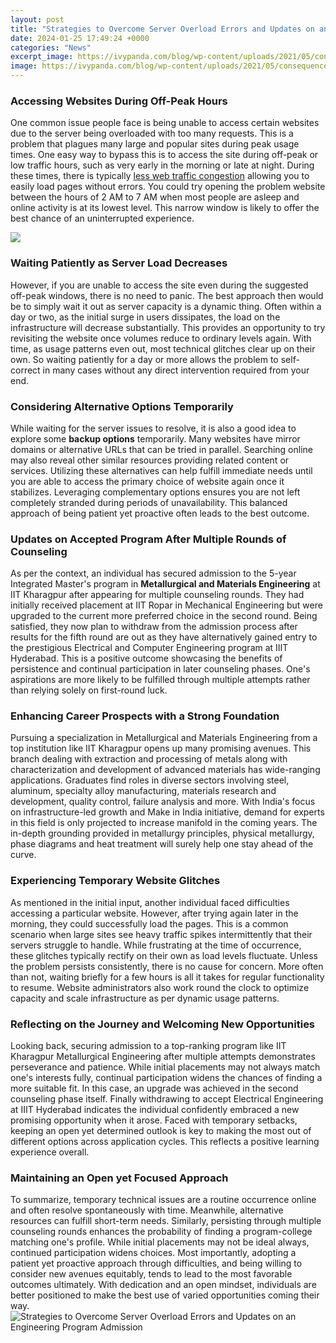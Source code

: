```yaml
---
layout: post
title: "Strategies to Overcome Server Overload Errors and Updates on an Engineering Program Admission"
date: 2024-01-25 17:49:24 +0000
categories: "News"
excerpt_image: https://ivypanda.com/blog/wp-content/uploads/2021/05/consequences-_of_info_overload.jpg
image: https://ivypanda.com/blog/wp-content/uploads/2021/05/consequences-_of_info_overload.jpg
---
```


### Accessing Websites During Off-Peak Hours
One common issue people face is being unable to access certain websites due to the server being overloaded with too many requests. This is a problem that plagues many large and popular sites during peak usage times. One easy way to bypass this is to access the site during off-peak or low traffic hours, such as very early in the morning or late at night. During these times, there is typically [less web traffic congestion](https://store.fi.io.vn/i-work-all-day-lohng-so-my-german-shepherd-live-a-good-life) allowing you to easily load pages without errors. You could try opening the problem website between the hours of 2 AM to 7 AM when most people are asleep and online activity is at its lowest level. This narrow window is likely to offer the best chance of an uninterrupted experience.  

![](https://etechsupport.net/kb/wp-content/uploads/2021/10/how-to-manage-with-server-overload.png)
### Waiting Patiently as Server Load Decreases
However, if you are unable to access the site even during the suggested off-peak windows, there is no need to panic. The best approach then would be to simply wait it out as server capacity is a dynamic thing. Often within a day or two, as the initial surge in users dissipates, the load on the infrastructure will decrease substantially. This provides an opportunity to try revisiting the website once volumes reduce to ordinary levels again. With time, as usage patterns even out, most technical glitches clear up on their own. So waiting patiently for a day or more allows the problem to self-correct in many cases without any direct intervention required from your end.
### Considering Alternative Options Temporarily
While waiting for the server issues to resolve, it is also a good idea to explore some **backup options** temporarily. Many websites have mirror domains or alternative URLs that can be tried in parallel. Searching online may also reveal other similar resources providing related content or services. Utilizing these alternatives can help fulfill immediate needs until you are able to access the primary choice of website again once it stabilizes. Leveraging complementary options ensures you are not left completely stranded during periods of unavailability. This balanced approach of being patient yet proactive often leads to the best outcome.
### Updates on Accepted Program After Multiple Rounds of Counseling 
As per the context, an individual has secured admission to the 5-year Integrated Master's program in **Metallurgical and Materials Engineering** at IIT Kharagpur after appearing for multiple counseling rounds. They had initially received placement at IIT Ropar in Mechanical Engineering but were upgraded to the current more preferred choice in the second round. Being satisfied, they now plan to withdraw from the admission process after results for the fifth round are out as they have alternatively gained entry to the prestigious Electrical and Computer Engineering program at IIIT Hyderabad. This is a positive outcome showcasing the benefits of persistence and continual participation in later counseling phases. One's aspirations are more likely to be fulfilled through multiple attempts rather than relying solely on first-round luck.
### Enhancing Career Prospects with a Strong Foundation 
Pursuing a specialization in Metallurgical and Materials Engineering from a top institution like IIT Kharagpur opens up many promising avenues. This branch dealing with extraction and processing of metals along with characterization and development of advanced materials has wide-ranging applications. Graduates find roles in diverse sectors involving steel, aluminum, specialty alloy manufacturing, materials research and development, quality control, failure analysis and more. With India's focus on infrastructure-led growth and Make in India initiative, demand for experts in this field is only projected to increase manifold in the coming years. The in-depth grounding provided in metallurgy principles, physical metallurgy, phase diagrams and heat treatment will surely help one stay ahead of the curve.
### Experiencing Temporary Website Glitches
As mentioned in the initial input, another individual faced difficulties accessing a particular website. However, after trying again later in the morning, they could successfully load the pages. This is a common scenario when large sites see heavy traffic spikes intermittently that their servers struggle to handle. While frustrating at the time of occurrence, these glitches typically rectify on their own as load levels fluctuate. Unless the problem persists consistently, there is no cause for concern. More often than not, waiting briefly for a few hours is all it takes for regular functionality to resume. Website administrators also work round the clock to optimize capacity and scale infrastructure as per dynamic usage patterns.
### Reflecting on the Journey and Welcoming New Opportunities  
Looking back, securing admission to a top-ranking program like IIT Kharagpur Metallurgical Engineering after multiple attempts demonstrates perseverance and patience. While initial placements may not always match one's interests fully, continual participation widens the chances of finding a more suitable fit. In this case, an upgrade was achieved in the second counseling phase itself. Finally withdrawing to accept Electrical Engineering at IIIT Hyderabad indicates the individual confidently embraced a new promising opportunity when it arose. Faced with temporary setbacks, keeping an open yet determined outlook is key to making the most out of different options across application cycles. This reflects a positive learning experience overall.
### Maintaining an Open yet Focused Approach
To summarize, temporary technical issues are a routine occurrence online and often resolve spontaneously with time. Meanwhile, alternative resources can fulfill short-term needs. Similarly, persisting through multiple counseling rounds enhances the probability of finding a program-college matching one's profile. While initial placements may not be ideal always, continued participation widens choices. Most importantly, adopting a patient yet proactive approach through difficulties, and being willing to consider new avenues equitably, tends to lead to the most favorable outcomes ultimately. With dedication and an open mindset, individuals are better positioned to make the best use of varied opportunities coming their way.
![Strategies to Overcome Server Overload Errors and Updates on an Engineering Program Admission](https://ivypanda.com/blog/wp-content/uploads/2021/05/consequences-_of_info_overload.jpg)